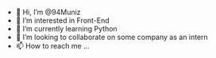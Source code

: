 - 👋 Hi, I’m @94Muniz
- 👀 I’m interested in Front-End
- 🌱 I’m currently learning Python
- 💞️ I’m looking to collaborate on some company as an intern
- 📫 How to reach me ...

<!---
94Muniz/94Muniz is a ✨ special ✨ repository because its `README.md` (this file) appears on your GitHub profile.
You can click the Preview link to take a look at your changes.
--->
